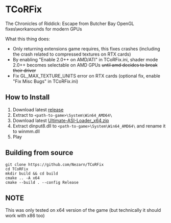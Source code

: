 # TCoRFix
The Chronicles of Riddick: Escape from Butcher Bay OpenGL fixes\workarounds for modern GPUs

What this thing does:
- Only returning extensions game requires, this fixes crashes (including the crash related to compressed textures on RTX cards)
- By enabling "Enable 2.0++ on AMD/ATI" in TCoRFix.ini, shader mode 2.0++ becomes selectable on AMD GPUs ~~until amd decides to break their driver~~
- Fix GL_MAX_TEXTURE_UNITS error on RTX cards (optional fix, enable "Fix Misc Bugs" in TCoRFix.ini)

## How to Install
1. Download latest [release](https://github.com/Nezarn/TCoRFix/releases)
2. Extract to ```<path-to-game>\System\Win64_AMD64\```
3. Download latest [Ultimate-ASI-Loader_x64.zip](https://github.com/ThirteenAG/Ultimate-ASI-Loader/releases)
4. Extract dinput8.dll to ```<path-to-game>\System\Win64_AMD64\``` and rename it to winmm.dll
5. Play

## Building from source
```
git clone https://github.com/Nezarn/TCoRFix
cd TCoRFix
mkdir build && cd build
cmake .. -A x64
cmake --build . --config Release
```

## NOTE
This was only tested on x64 version of the game (but technically it should work with x86 too)
